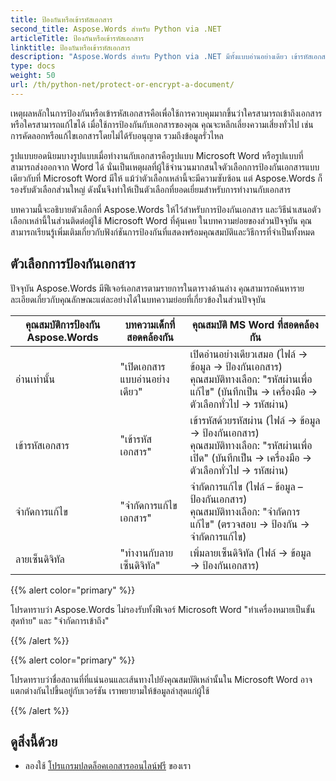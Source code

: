```yaml
---
title: ป้องกันหรือเข้ารหัสเอกสาร
second_title: Aspose.Words สำหรับ Python via .NET
articleTitle: ป้องกันหรือเข้ารหัสเอกสาร
linktitle: ป้องกันหรือเข้ารหัสเอกสาร
description: "Aspose.Words สำหรับ Python via .NET มีทั้งแบบอ่านอย่างเดียว เข้ารหัสเอกสาร จำกัดการแก้ไข และลายเซ็นดิจิทัลสำหรับการป้องกันเอกสาร Aspose.Words รองรับตัวเลือกการป้องกัน Word ส่วนใหญ่"
type: docs
weight: 50
url: /th/python-net/protect-or-encrypt-a-document/
---
```


เหตุผลหลักในการป้องกันหรือเข้ารหัสเอกสารคือเพื่อใช้การควบคุมมากขึ้นว่าใครสามารถเข้าถึงเอกสารหรือใครสามารถแก้ไขได้ เมื่อใช้การป้องกันกับเอกสารของคุณ คุณจะหลีกเลี่ยงความเสี่ยงทั่วไป เช่น การคัดลอกหรือแก้ไขเอกสารโดยไม่ได้รับอนุญาต รวมถึงข้อมูลรั่วไหล

รูปแบบยอดนิยมบางรูปแบบเมื่อทำงานกับเอกสารคือรูปแบบ Microsoft Word หรือรูปแบบที่สามารถส่งออกจาก Word ได้ นั่นเป็นเหตุผลที่ผู้ใช้จำนวนมากสนใจตัวเลือกการป้องกันเอกสารแบบเดียวกับที่ Microsoft Word มีให้ แม้ว่าตัวเลือกเหล่านี้จะมีความซับซ้อน แต่ Aspose.Words ก็รองรับตัวเลือกส่วนใหญ่ ดังนั้นจึงทำให้เป็นตัวเลือกที่ยอดเยี่ยมสำหรับการทำงานกับเอกสาร

บทความนี้จะอธิบายตัวเลือกที่ Aspose.Words ให้ไว้สำหรับการป้องกันเอกสาร และวิธีนำเสนอตัวเลือกเหล่านี้ในส่วนติดต่อผู้ใช้ Microsoft Word ที่คุ้นเคย ในบทความย่อยของส่วนปัจจุบัน คุณสามารถเรียนรู้เพิ่มเติมเกี่ยวกับฟังก์ชันการป้องกันที่แสดงพร้อมคุณสมบัติและวิธีการที่จำเป็นทั้งหมด

## ตัวเลือกการป้องกันเอกสาร

ปัจจุบัน Aspose.Words มีฟีเจอร์เอกสารตามรายการในตารางด้านล่าง คุณสามารถค้นหารายละเอียดเกี่ยวกับคุณลักษณะแต่ละอย่างได้ในบทความย่อยที่เกี่ยวข้องในส่วนปัจจุบัน

|  คุณสมบัติการป้องกัน Aspose.Words |  บทความเด็กที่สอดคล้องกัน |  คุณสมบัติ MS Word ที่สอดคล้องกัน |
|  -------------------------------  |  ------------------------------  |  ------------------------------------------------------------  |
|  อ่านเท่านั้น |  "เปิดเอกสารแบบอ่านอย่างเดียว" |  เปิดอ่านอย่างเดียวเสมอ (ไฟล์ → ข้อมูล → ป้องกันเอกสาร)<br /> คุณสมบัติทางเลือก: "รหัสผ่านเพื่อแก้ไข" (บันทึกเป็น → เครื่องมือ → ตัวเลือกทั่วไป → รหัสผ่าน) |
|  เข้ารหัสเอกสาร |  "เข้ารหัสเอกสาร" |  เข้ารหัสด้วยรหัสผ่าน (ไฟล์ → ข้อมูล → ป้องกันเอกสาร)<br /> คุณสมบัติทางเลือก: "รหัสผ่านเพื่อเปิด" (บันทึกเป็น → เครื่องมือ → ตัวเลือกทั่วไป → รหัสผ่าน) |
|  จำกัดการแก้ไข |  "จำกัดการแก้ไขเอกสาร" |  จำกัดการแก้ไข (ไฟล์ – ข้อมูล – ป้องกันเอกสาร)<br /> คุณสมบัติทางเลือก: "จำกัดการแก้ไข" (ตรวจสอบ → ป้องกัน → จำกัดการแก้ไข) |
|  ลายเซ็นดิจิทัล |  "ทำงานกับลายเซ็นดิจิทัล" |  เพิ่มลายเซ็นดิจิทัล (ไฟล์ → ข้อมูล → ป้องกันเอกสาร) |

{{% alert color="primary" %}}

โปรดทราบว่า Aspose.Words ไม่รองรับทั้งฟีเจอร์ Microsoft Word "ทำเครื่องหมายเป็นขั้นสุดท้าย" และ "จำกัดการเข้าถึง"

{{% /alert %}}

{{% alert color="primary" %}}

โปรดทราบว่าชื่อสถานที่ที่แน่นอนและเส้นทางไปยังคุณสมบัติเหล่านั้นใน Microsoft Word อาจแตกต่างกันไปขึ้นอยู่กับเวอร์ชัน เราพยายามให้ข้อมูลล่าสุดแก่ผู้ใช้

{{% /alert %}}

## ดูสิ่งนี้ด้วย

* ลองใช้ [โปรแกรมปลดล็อคเอกสารออนไลน์ฟรี](https://products.aspose.app/words/unlock) ของเรา
